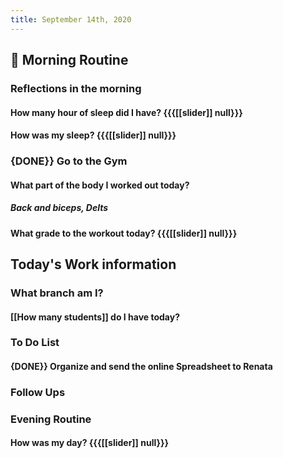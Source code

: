 ```yaml
---
title: September 14th, 2020
---
```


## 🌄 **Morning Routine**
### __Reflections in the morning__
#### How many hour of sleep did I have? {{{[[slider]] null}}}

#### How was my sleep? {{{[[slider]] null}}}

### {DONE}} Go to the Gym
#### What part of the body I worked out today?
##### Back and biceps, Delts 

#### What grade to the workout today? {{{[[slider]] null}}}

## **Today's Work information**
### What branch am I? 
#### [[How many students]] do I have today? 

### **To Do List**
#### {DONE}} Organize and send the online Spreadsheet to Renata

### **Follow Ups** 
#### 

### **Evening Routine**
#### How was my day? {{{[[slider]] null}}}
